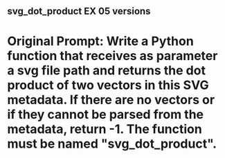 ## svg_dot_product EX 05 versions

# Original Prompt: Write a Python function that receives as parameter a svg file path and returns the dot product of two vectors in this SVG metadata. If there are no vectors or if they cannot be parsed from the metadata, return -1. The function must be named "svg_dot_product".